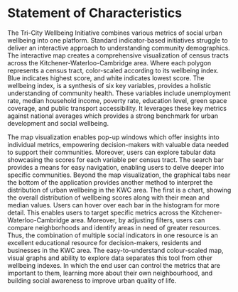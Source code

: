 # Statement of Characteristics

The Tri-City Wellbeing Initiative combines various metrics of social urban wellbeing into one platform. Standard indicator-based initiatives struggle to deliver an interactive approach to understanding community demographics. The interactive map creates a comprehensive visualization of census tracts across the Kitchener-Waterloo-Cambridge area. Where each polygon represents a census tract, color-scaled according to its wellbeing index. Blue indicates highest score, and white indicates lowest score. The wellbeing index, is a synthesis of six key variables, provides a holistic understanding of community health. These variables include unemployment rate, median household income, poverty rate, education level, green space coverage, and public transport accessibility. It leverages these key metrics against national averages which provides a strong benchmark for urban development and social wellbeing. 

The map visualization enables pop-up windows which offer insights into individual metrics, empowering decision-makers with valuable data needed to support their communities. Moreover, users can explore tabular data showcasing the scores for each variable per census tract. The search bar provides a means for easy navigation, enabling users to delve deeper into specific communities. Beyond the map visualization, the graphical tabs near the bottom of the application provides another method to interpret the distribution of urban wellbeing in the KWC area. The first is a chart, showing the overall distribution of wellbeing scores along with their mean and median values. Users can hover over each bar in the histogram for more detail. This enables users to target specific metrics across the Kitchener-Waterloo-Cambridge area. Moreover, by adjusting filters, users can compare neighborhoods and identify areas in need of greater resources. Thus, the combination of multiple social indicators in one resource is an excellent educational resource for decision-makers, residents and businesses in the KWC area. The easy-to-understand colour-scaled map, visual graphs and ability to explore data separates this tool from other wellbeing indexes. In which the end user can control the metrics that are important to them, learning more about their own neighbourhood, and building social awareness to improve urban quality of life. 
